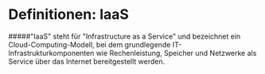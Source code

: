 # Definitionen: IaaS
#####"IaaS" steht für "Infrastructure as a Service" und bezeichnet ein Cloud-Computing-Modell, bei dem grundlegende IT-Infrastrukturkomponenten wie Rechenleistung, Speicher und Netzwerke als Service über das Internet bereitgestellt werden.